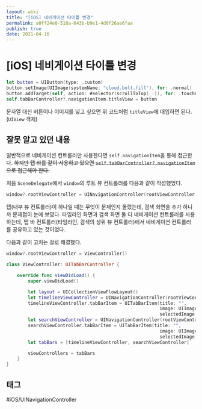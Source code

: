 ```yaml
---
layout: wiki
title: "[iOS] 네비게이션 타이틀 변경"
permalink: a0ff24e0-518a-643b-b9e1-4d0f26ae6faa
publish: true
date: 2021-04-16
---
```


# \[iOS] 네비게이션 타이틀 변경

```swift
let button = UIButton(type: .custom)
button.setImage(UIImage(systemName: "cloud.bolt.fill"), for: .normal)
button.addTarget(self, action: #selector(scrollToTop(_:)), for: .touchUpInside)
self.tabBarController?.navigationItem.titleView = button
```

문자열 대신 버튼이나 이미지를 넣고 싶으면 위 코드처럼 `titleView`에 대입하면 된다.(`UIView` 객체)

## 잘못 알고 있던 내용

일반적으로 네비게이션 컨트롤러만 사용한다면 `self.navigationItem`을 통해 접근한다. ~~하지만 탭 바를 같이 사용하고 있으면 `self.tabBarController?.navigationItem`으로 접근해야 한다.~~

처음 `SceneDelegate`에서 `window`의 루트 뷰 컨트롤러를 다음과 같이 작성했었다.
```swift
window?.rootViewController = UINavigationController(rootViewController: ViewController())
```
탭(내부 뷰 컨트롤러)이 하나일 때는 무엇이 문제인지 몰랐는데, 검색 화면을 추가 하니까 문제점이 눈에 보였다. 타임라인 화면과 검색 화면 둘 다 네비게이션 컨트롤러를 사용하는데, 탭 바 컨트롤러(타임라인, 검색의 상위 뷰 컨트롤러)에서 네비게이션 컨트롤러를 공유하고 있는 것이었다. 

다음과 같이 고치는 걸로 해결했다.
```swift
window?.rootViewController = ViewController()
```

```swift
class ViewController: UITabBarController {

    override func viewDidLoad() {
        super.viewDidLoad()

        let layout = UICollectionViewFlowLayout()
        let timelineViewController = UINavigationController(rootViewController: TimelineViewController(collectionViewLayout: layout))
        timelineViewController.tabBarItem = UITabBarItem(title: "",
                                                         image: UIImage(systemName: "house"),
                                                         selectedImage: UIImage(systemName: "house.fill"))
        let searchViewController = UINavigationController(rootViewController: SearchViewController())
        searchViewController.tabBarItem = UITabBarItem(title: "",
                                                         image: UIImage(systemName: "magnifyingglass"),
                                                         selectedImage: UIImage(systemName: "magnifyingglass"))
        let tabBars = [timelineViewController, searchViewController]

        viewControllers = tabBars
    }
}
```

## 태그

#iOS/UINavigationController